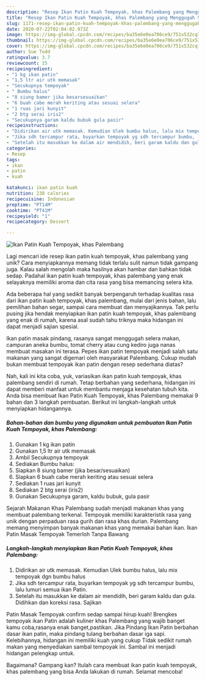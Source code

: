 ```yaml
---
description: "Resep Ikan Patin Kuah Tempoyak, khas Palembang yang Menggugah Selera"
title: "Resep Ikan Patin Kuah Tempoyak, khas Palembang yang Menggugah Selera"
slug: 1171-resep-ikan-patin-kuah-tempoyak-khas-palembang-yang-menggugah-selera
date: 2020-07-22T02:04:02.973Z
image: https://img-global.cpcdn.com/recipes/ba35e6e0ea706ce9/751x532cq70/ikan-patin-kuah-tempoyak-khas-palembang-foto-resep-utama.jpg
thumbnail: https://img-global.cpcdn.com/recipes/ba35e6e0ea706ce9/751x532cq70/ikan-patin-kuah-tempoyak-khas-palembang-foto-resep-utama.jpg
cover: https://img-global.cpcdn.com/recipes/ba35e6e0ea706ce9/751x532cq70/ikan-patin-kuah-tempoyak-khas-palembang-foto-resep-utama.jpg
author: Sue Todd
ratingvalue: 3.7
reviewcount: 15
recipeingredient:
- "1 kg ikan patin"
- "1,5 ltr air utk memasak"
- "Secukupnya tempoyak"
- " Bumbu halus"
- "8 siung bamer jika besarsesuaikan"
- "6 buah cabe merah keriting atau sesuai selera"
- "1 ruas jari kunyit"
- "2 btg serai iris2"
- "Secukupnya garam kaldu bubuk gula pasir"
recipeinstructions:
- "Didirikan air utk memasak. Kemudian Ulek bumbu halus, lalu mix tempoyak dgn bumbu halus"
- "Jika sdh tercampur rata, buyarkan tempoyak yg sdh tercampur bumbu, lalu lumuri semua ikan Patin."
- "Setelah itu masukkan ke dalam air mendidih, beri garam kaldu dan gula. Didihkan dan koreksi rasa. Sajikan"
categories:
- Resep
tags:
- ikan
- patin
- kuah

katakunci: ikan patin kuah 
nutrition: 238 calories
recipecuisine: Indonesian
preptime: "PT14M"
cooktime: "PT41M"
recipeyield: "1"
recipecategory: Dessert

---
```



![Ikan Patin Kuah Tempoyak, khas Palembang](https://img-global.cpcdn.com/recipes/ba35e6e0ea706ce9/751x532cq70/ikan-patin-kuah-tempoyak-khas-palembang-foto-resep-utama.jpg)

Lagi mencari ide resep ikan patin kuah tempoyak, khas palembang yang unik? Cara menyiapkannya memang tidak terlalu sulit namun tidak gampang juga. Kalau salah mengolah maka hasilnya akan hambar dan bahkan tidak sedap. Padahal ikan patin kuah tempoyak, khas palembang yang enak selayaknya memiliki aroma dan cita rasa yang bisa memancing selera kita.

Ada beberapa hal yang sedikit banyak berpengaruh terhadap kualitas rasa dari ikan patin kuah tempoyak, khas palembang, mulai dari jenis bahan, lalu pemilihan bahan segar, sampai cara membuat dan menyajikannya. Tak perlu pusing jika hendak menyiapkan ikan patin kuah tempoyak, khas palembang yang enak di rumah, karena asal sudah tahu triknya maka hidangan ini dapat menjadi sajian spesial.

Ikan patin masak pindang, rasanya sangat menggugah selera makan, campuran aneka bumbu, tomat cherry atau cung kediro juga nanas membuat masakan ini terasa. Pepes ikan patin tempoyak menjadi salah satu makanan yang sangat digemari oleh masyarakat Palembang. Cukup mudah bukan membuat tempoyak ikan patin dengan resep sederhana diatas?


Nah, kali ini kita coba, yuk, variasikan ikan patin kuah tempoyak, khas palembang sendiri di rumah. Tetap berbahan yang sederhana, hidangan ini dapat memberi manfaat untuk membantu menjaga kesehatan tubuh kita. Anda bisa membuat Ikan Patin Kuah Tempoyak, khas Palembang memakai 9 bahan dan 3 langkah pembuatan. Berikut ini langkah-langkah untuk menyiapkan hidangannya.

<!--inarticleads1-->

##### Bahan-bahan dan bumbu yang digunakan untuk pembuatan Ikan Patin Kuah Tempoyak, khas Palembang:

1. Gunakan 1 kg ikan patin
1. Gunakan 1,5 ltr air utk memasak
1. Ambil Secukupnya tempoyak
1. Sediakan  Bumbu halus:
1. Siapkan 8 siung bamer (jika besar/sesuaikan)
1. Siapkan 6 buah cabe merah keriting atau sesuai selera
1. Sediakan 1 ruas jari kunyit
1. Sediakan 2 btg serai (iris2)
1. Gunakan Secukupnya garam, kaldu bubuk, gula pasir


Sejarah Makanan Khas Palembang sudah menjadi makanan khas yang membuat palembang terkenal. Tempoyak memiliki karakteristik rasa yang unik dengan perpaduan rasa gurih dan rasa khas durian. Palembang memang menyimpan banyak makanan khas yang memakai bahan ikan. Ikan Patin Masak Tempoyak Temerloh Tanpa Bawang 

<!--inarticleads2-->

##### Langkah-langkah menyiapkan Ikan Patin Kuah Tempoyak, khas Palembang:

1. Didirikan air utk memasak. Kemudian Ulek bumbu halus, lalu mix tempoyak dgn bumbu halus
1. Jika sdh tercampur rata, buyarkan tempoyak yg sdh tercampur bumbu, lalu lumuri semua ikan Patin.
1. Setelah itu masukkan ke dalam air mendidih, beri garam kaldu dan gula. Didihkan dan koreksi rasa. Sajikan


Patin Masak Tempoyak confirm sedap sampai hirup kuah! Brengkes tempoyak ikan Patin adalah kuliner khas Palembang yang wajib banget kamu coba,rasanya enak banget,pastikan. Jika Pindang Ikan Patin berbahan dasar ikan patin, maka pindang tulang berbahan dasar iga sapi. Kelebihannya, hidangan ini memiliki kuah yang cukup Tidak sedikit rumah makan yang menyediakan sambal tempoyak ini. Sambal ini menjadi hidangan pelengkap untuk. 

Bagaimana? Gampang kan? Itulah cara membuat ikan patin kuah tempoyak, khas palembang yang bisa Anda lakukan di rumah. Selamat mencoba!
